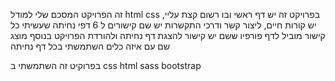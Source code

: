  זה הפרויקט המסכם שלי למודל html css
 בפרויקט זה יש דף ראשי ובו רשום קצת עליי, יש קורות חיים, ליצור קשר ודרכי התקשרות 
 יש שם קישורים ל 6 דפי נחיתה שעשיתי
 כל קישור מוביל לדף פורפיו ששם יש קישור להצגת דף נחיתה ולהורדת הפרויקט 
 בנוסף מוצג שם עם איזה כלים השתמשתי בכל דף נחיתה 

 בפרוקיט זה השתמשתי ב css html sass bootstrap

